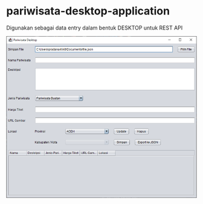 # pariwisata-desktop-application
Digunakan sebagai data entry dalam bentuk DESKTOP untuk REST API

![](pic/pariwisata.png)
